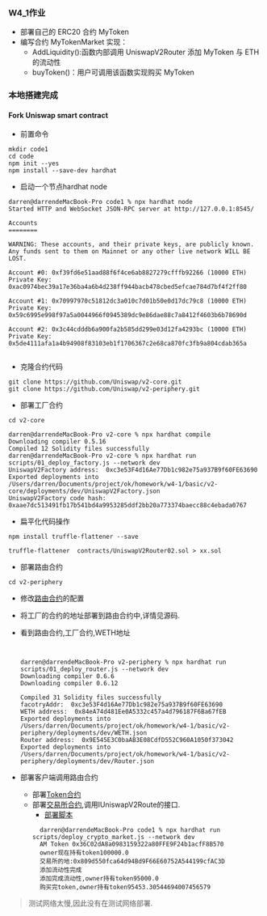 ### W4_1作业
* 部署自己的 ERC20 合约 MyToken
* 编写合约 MyTokenMarket 实现：
   * AddLiquidity():函数内部调用 UniswapV2Router 添加 MyToken 与 ETH 的流动性
   * buyToken()：用户可调用该函数实现购买 MyToken


### 本地搭建完成

#### Fork Uniswap smart contract 

- 前置命令 

```
mkdir code1
cd code
npm init --yes 
npm install --save-dev hardhat
```

- 启动一个节点hardhat node

```
darren@darrendeMacBook-Pro code1 % npx hardhat node 
Started HTTP and WebSocket JSON-RPC server at http://127.0.0.1:8545/

Accounts
========

WARNING: These accounts, and their private keys, are publicly known.
Any funds sent to them on Mainnet or any other live network WILL BE LOST.

Account #0: 0xf39fd6e51aad88f6f4ce6ab8827279cfffb92266 (10000 ETH)
Private Key: 0xac0974bec39a17e36ba4a6b4d238ff944bacb478cbed5efcae784d7bf4f2ff80

Account #1: 0x70997970c51812dc3a010c7d01b50e0d17dc79c8 (10000 ETH)
Private Key: 0x59c6995e998f97a5a0044966f0945389dc9e86dae88c7a8412f4603b6b78690d

Account #2: 0x3c44cdddb6a900fa2b585dd299e03d12fa4293bc (10000 ETH)
Private Key: 0x5de4111afa1a4b94908f83103eb1f1706367c2e68ca870fc3fb9a804cdab365a


```

- 克隆合约代码

```
git clone https://github.com/Uniswap/v2-core.git
git clone https://github.com/Uniswap/v2-periphery.git

```


- 部署工厂合约

```
cd v2-core

darren@darrendeMacBook-Pro v2-core % npx hardhat compile
Downloading compiler 0.5.16
Compiled 12 Solidity files successfully
darren@darrendeMacBook-Pro v2-core % npx hardhat run scripts/01_deploy_factory.js --network dev 
UniswapV2Factory address:  0xc3e53F4d16Ae77Db1c982e75a937B9f60FE63690
Exported deployments into /Users/darren/Documents/project/ok/homework/w4-1/basic/v2-core/deployments/dev/UniswapV2Factory.json
UniswapV2Factory code hash:  0xaae7dc513491fb17b541bd4a9953285ddf2bb20a773374baecc88c4ebada0767

```



- 扁平化代码操作 

```
npm install truffle-flattener --save

truffle-flattener  contracts/UniswapV2Router02.sol > xx.sol
```

- 部署路由合约 

```
cd v2-periphery
```
  - 修改[路由合约](w4-1/basic/v2-periphery/scripts/01_deploy_router.js)的配置
  - 将工厂的合约的地址部署到路由合约中,详情见源码. 
 
  - 看到路由合约,工厂合约,WETH地址
      ```


      darren@darrendeMacBook-Pro v2-periphery % npx hardhat run scripts/01_deploy_router.js --network dev
      Downloading compiler 0.6.6
      Downloading compiler 0.6.12

      Compiled 31 Solidity files successfully
      facotryAddr:  0xc3e53F4d16Ae77Db1c982e75a937B9f60FE63690
      WETH address:  0x84eA74d481Ee0A5332c457a4d796187F6Ba67fEB
      Exported deployments into /Users/darren/Documents/project/ok/homework/w4-1/basic/v2-periphery/deployments/dev/WETH.json
      Router address:  0x9E545E3C0baAB3E08CdfD552C960A1050f373042
      Exported deployments into /Users/darren/Documents/project/ok/homework/w4-1/basic/v2-periphery/deployments/dev/Router.json
      ```


- 部署客户端调用路由合约 

  - 部署[Token合约](w4-1/code1/contracts/MyToken.sol) 
  - 部署[交易所合约](w4-1/code1/contracts/CryptoMarket.sol),调用IUniswapV2Route的接口.
    - [部署脚本](w4-1/code1/scripts/deploy_crypto_market.js)
    ```
      darren@darrendeMacBook-Pro code1 % npx hardhat run scripts/deploy_crypto_market.js --network dev
      AM Token 0x36C02dA8a0983159322a80FFE9F24b1acfF8B570
      owner现在持有token100000.0
      交易所的地:0x809d550fca64d94Bd9F66E60752A544199cfAC3D
      添加流动性完成 
      添加完成流动性,owner持有token95000.0
      购买完token,owner持有token95453.30544694007456579

    ```
  

> 测试网络太慢,因此没有在测试网络部署.